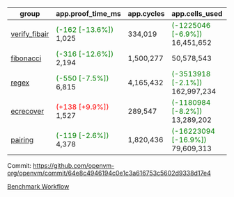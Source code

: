 | group | app.proof_time_ms | app.cycles | app.cells_used | leaf.proof_time_ms | leaf.cycles | leaf.cells_used |
| -- | -- | -- | -- | -- | -- | -- |
| [verify_fibair](https://github.com/openvm-org/openvm/blob/benchmark-results/benchmarks-pr/1698/verify_fibair-64e8c4946194c0e1c3a616753c5602d9338d17e4.md) |<span style='color: green'>(-162 [-13.6%])</span> 1,025 |  334,019 | <span style='color: green'>(-1225046 [-6.9%])</span> 16,451,652 |- | - | - |
| [fibonacci](https://github.com/openvm-org/openvm/blob/benchmark-results/benchmarks-pr/1698/fibonacci-64e8c4946194c0e1c3a616753c5602d9338d17e4.md) |<span style='color: green'>(-316 [-12.6%])</span> 2,194 |  1,500,277 |  50,578,543 |- | - | - |
| [regex](https://github.com/openvm-org/openvm/blob/benchmark-results/benchmarks-pr/1698/regex-64e8c4946194c0e1c3a616753c5602d9338d17e4.md) |<span style='color: green'>(-550 [-7.5%])</span> 6,815 |  4,165,432 | <span style='color: green'>(-3513918 [-2.1%])</span> 162,997,234 |- | - | - |
| [ecrecover](https://github.com/openvm-org/openvm/blob/benchmark-results/benchmarks-pr/1698/ecrecover-64e8c4946194c0e1c3a616753c5602d9338d17e4.md) |<span style='color: red'>(+138 [+9.9%])</span> 1,527 |  289,547 | <span style='color: green'>(-1180984 [-8.2%])</span> 13,289,202 |- | - | - |
| [pairing](https://github.com/openvm-org/openvm/blob/benchmark-results/benchmarks-pr/1698/pairing-64e8c4946194c0e1c3a616753c5602d9338d17e4.md) |<span style='color: green'>(-119 [-2.6%])</span> 4,378 |  1,820,436 | <span style='color: green'>(-16223094 [-16.9%])</span> 79,609,313 |- | - | - |


Commit: https://github.com/openvm-org/openvm/commit/64e8c4946194c0e1c3a616753c5602d9338d17e4

[Benchmark Workflow](https://github.com/openvm-org/openvm/actions/runs/15335091535)
